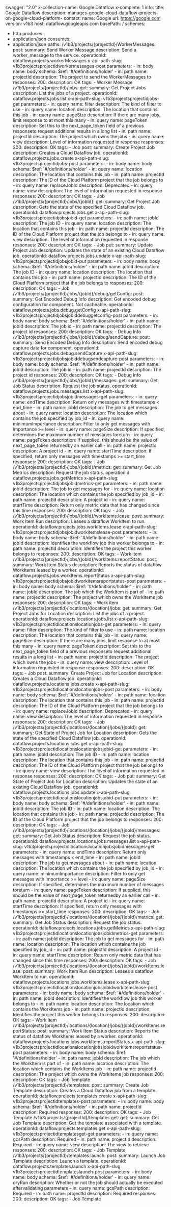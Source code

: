 swagger: "2.0"
x-collection-name: Google Dataflow
x-complete: 1
info:
  title: Google Dataflow
  description: manages-google-cloud-dataflow-projects-on-google-cloud-platform-
  contact:
    name: Google
    url: https://google.com
  version: v1b3
host: dataflow.googleapis.com
basePath: /
schemes:
- http
produces:
- application/json
consumes:
- application/json
paths:
  /v1b3/projects/{projectId}/WorkerMessages:
    post:
      summary: Send Worker Message
      description: Send a worker_message to the service.
      operationId: dataflow.projects.workerMessages
      x-api-path-slug: v1b3projectsprojectidworkermessages-post
      parameters:
      - in: body
        name: body
        schema:
          $ref: '#/definitions/holder'
      - in: path
        name: projectId
        description: The project to send the WorkerMessages to
      responses:
        200:
          description: OK
      tags:
      - Worker Message
  /v1b3/projects/{projectId}/jobs:
    get:
      summary: Get Project Jobs
      description: List the jobs of a project.
      operationId: dataflow.projects.jobs.list
      x-api-path-slug: v1b3projectsprojectidjobs-get
      parameters:
      - in: query
        name: filter
        description: The kind of filter to use
      - in: query
        name: location
        description: The location that contains this job
      - in: query
        name: pageSize
        description: If there are many jobs, limit response to at most this many
      - in: query
        name: pageToken
        description: Set this to the next_page_token field of a previous responseto
          request additional results in a long list
      - in: path
        name: projectId
        description: The project which owns the jobs
      - in: query
        name: view
        description: Level of information requested in response
      responses:
        200:
          description: OK
      tags:
      - Job
    post:
      summary: Create Project Job
      description: Creates a Cloud Dataflow job.
      operationId: dataflow.projects.jobs.create
      x-api-path-slug: v1b3projectsprojectidjobs-post
      parameters:
      - in: body
        name: body
        schema:
          $ref: '#/definitions/holder'
      - in: query
        name: location
        description: The location that contains this job
      - in: path
        name: projectId
        description: The ID of the Cloud Platform project that the job belongs to
      - in: query
        name: replaceJobId
        description: Deprecated
      - in: query
        name: view
        description: The level of information requested in response
      responses:
        200:
          description: OK
      tags:
      - Job
  /v1b3/projects/{projectId}/jobs/{jobId}:
    get:
      summary: Get Project Job
      description: Gets the state of the specified Cloud Dataflow job.
      operationId: dataflow.projects.jobs.get
      x-api-path-slug: v1b3projectsprojectidjobsjobid-get
      parameters:
      - in: path
        name: jobId
        description: The job ID
      - in: query
        name: location
        description: The location that contains this job
      - in: path
        name: projectId
        description: The ID of the Cloud Platform project that the job belongs to
      - in: query
        name: view
        description: The level of information requested in response
      responses:
        200:
          description: OK
      tags:
      - Job
    put:
      summary: Update Project Job
      description: Updates the state of an existing Cloud Dataflow job.
      operationId: dataflow.projects.jobs.update
      x-api-path-slug: v1b3projectsprojectidjobsjobid-put
      parameters:
      - in: body
        name: body
        schema:
          $ref: '#/definitions/holder'
      - in: path
        name: jobId
        description: The job ID
      - in: query
        name: location
        description: The location that contains this job
      - in: path
        name: projectId
        description: The ID of the Cloud Platform project that the job belongs to
      responses:
        200:
          description: OK
      tags:
      - Job
  /v1b3/projects/{projectId}/jobs/{jobId}/debug/getConfig:
    post:
      summary: Get Encoded Debug Info
      description: Get encoded debug configuration for component. Not cacheable.
      operationId: dataflow.projects.jobs.debug.getConfig
      x-api-path-slug: v1b3projectsprojectidjobsjobiddebuggetconfig-post
      parameters:
      - in: body
        name: body
        schema:
          $ref: '#/definitions/holder'
      - in: path
        name: jobId
        description: The job id
      - in: path
        name: projectId
        description: The project id
      responses:
        200:
          description: OK
      tags:
      - Debug Info
  /v1b3/projects/{projectId}/jobs/{jobId}/debug/sendCapture:
    post:
      summary: Send Encoded Debug Info
      description: Send encoded debug capture data for component.
      operationId: dataflow.projects.jobs.debug.sendCapture
      x-api-path-slug: v1b3projectsprojectidjobsjobiddebugsendcapture-post
      parameters:
      - in: body
        name: body
        schema:
          $ref: '#/definitions/holder'
      - in: path
        name: jobId
        description: The job id
      - in: path
        name: projectId
        description: The project id
      responses:
        200:
          description: OK
      tags:
      - Debug Info
  /v1b3/projects/{projectId}/jobs/{jobId}/messages:
    get:
      summary: Get Job Status
      description: Request the job status.
      operationId: dataflow.projects.jobs.messages.list
      x-api-path-slug: v1b3projectsprojectidjobsjobidmessages-get
      parameters:
      - in: query
        name: endTime
        description: Return only messages with timestamps < end_time
      - in: path
        name: jobId
        description: The job to get messages about
      - in: query
        name: location
        description: The location which contains the job specified by job_id
      - in: query
        name: minimumImportance
        description: Filter to only get messages with importance >= level
      - in: query
        name: pageSize
        description: If specified, determines the maximum number of messages toreturn
      - in: query
        name: pageToken
        description: If supplied, this should be the value of next_page_token returnedby
          an earlier call
      - in: path
        name: projectId
        description: A project id
      - in: query
        name: startTime
        description: If specified, return only messages with timestamps >= start_time
      responses:
        200:
          description: OK
      tags:
      - Job
  /v1b3/projects/{projectId}/jobs/{jobId}/metrics:
    get:
      summary: Get Job Metrics
      description: Request the job status.
      operationId: dataflow.projects.jobs.getMetrics
      x-api-path-slug: v1b3projectsprojectidjobsjobidmetrics-get
      parameters:
      - in: path
        name: jobId
        description: The job to get messages for
      - in: query
        name: location
        description: The location which contains the job specified by job_id
      - in: path
        name: projectId
        description: A project id
      - in: query
        name: startTime
        description: Return only metric data that has changed since this time
      responses:
        200:
          description: OK
      tags:
      - Job
  /v1b3/projects/{projectId}/jobs/{jobId}/workItems:lease:
    post:
      summary: Work Item Run
      description: Leases a dataflow WorkItem to run.
      operationId: dataflow.projects.jobs.workItems.lease
      x-api-path-slug: v1b3projectsprojectidjobsjobidworkitemslease-post
      parameters:
      - in: body
        name: body
        schema:
          $ref: '#/definitions/holder'
      - in: path
        name: jobId
        description: Identifies the workflow job this worker belongs to
      - in: path
        name: projectId
        description: Identifies the project this worker belongs to
      responses:
        200:
          description: OK
      tags:
      - Work item
  /v1b3/projects/{projectId}/jobs/{jobId}/workItems:reportStatus:
    post:
      summary: Work Item Status
      description: Reports the status of dataflow WorkItems leased by a worker.
      operationId: dataflow.projects.jobs.workItems.reportStatus
      x-api-path-slug: v1b3projectsprojectidjobsjobidworkitemsreportstatus-post
      parameters:
      - in: body
        name: body
        schema:
          $ref: '#/definitions/holder'
      - in: path
        name: jobId
        description: The job which the WorkItem is part of
      - in: path
        name: projectId
        description: The project which owns the WorkItems job
      responses:
        200:
          description: OK
      tags:
      - Work item
  /v1b3/projects/{projectId}/locations/{location}/jobs:
    get:
      summary: Get Project Jobs for Location
      description: List the jobs of a project.
      operationId: dataflow.projects.locations.jobs.list
      x-api-path-slug: v1b3projectsprojectidlocationslocationjobs-get
      parameters:
      - in: query
        name: filter
        description: The kind of filter to use
      - in: path
        name: location
        description: The location that contains this job
      - in: query
        name: pageSize
        description: If there are many jobs, limit response to at most this many
      - in: query
        name: pageToken
        description: Set this to the next_page_token field of a previous responseto
          request additional results in a long list
      - in: path
        name: projectId
        description: The project which owns the jobs
      - in: query
        name: view
        description: Level of information requested in response
      responses:
        200:
          description: OK
      tags:
      - Job
    post:
      summary: Create Project Job for Location
      description: Creates a Cloud Dataflow job.
      operationId: dataflow.projects.locations.jobs.create
      x-api-path-slug: v1b3projectsprojectidlocationslocationjobs-post
      parameters:
      - in: body
        name: body
        schema:
          $ref: '#/definitions/holder'
      - in: path
        name: location
        description: The location that contains this job
      - in: path
        name: projectId
        description: The ID of the Cloud Platform project that the job belongs to
      - in: query
        name: replaceJobId
        description: Deprecated
      - in: query
        name: view
        description: The level of information requested in response
      responses:
        200:
          description: OK
      tags:
      - Job
  /v1b3/projects/{projectId}/locations/{location}/jobs/{jobId}:
    get:
      summary: Get State of Project Job for Location
      description: Gets the state of the specified Cloud Dataflow job.
      operationId: dataflow.projects.locations.jobs.get
      x-api-path-slug: v1b3projectsprojectidlocationslocationjobsjobid-get
      parameters:
      - in: path
        name: jobId
        description: The job ID
      - in: path
        name: location
        description: The location that contains this job
      - in: path
        name: projectId
        description: The ID of the Cloud Platform project that the job belongs to
      - in: query
        name: view
        description: The level of information requested in response
      responses:
        200:
          description: OK
      tags:
      - Job
    put:
      summary: Get State of Project Job for Location
      description: Updates the state of an existing Cloud Dataflow job.
      operationId: dataflow.projects.locations.jobs.update
      x-api-path-slug: v1b3projectsprojectidlocationslocationjobsjobid-put
      parameters:
      - in: body
        name: body
        schema:
          $ref: '#/definitions/holder'
      - in: path
        name: jobId
        description: The job ID
      - in: path
        name: location
        description: The location that contains this job
      - in: path
        name: projectId
        description: The ID of the Cloud Platform project that the job belongs to
      responses:
        200:
          description: OK
      tags:
      - Job
  /v1b3/projects/{projectId}/locations/{location}/jobs/{jobId}/messages:
    get:
      summary: Get Job Status
      description: Request the job status.
      operationId: dataflow.projects.locations.jobs.messages.list
      x-api-path-slug: v1b3projectsprojectidlocationslocationjobsjobidmessages-get
      parameters:
      - in: query
        name: endTime
        description: Return only messages with timestamps < end_time
      - in: path
        name: jobId
        description: The job to get messages about
      - in: path
        name: location
        description: The location which contains the job specified by job_id
      - in: query
        name: minimumImportance
        description: Filter to only get messages with importance >= level
      - in: query
        name: pageSize
        description: If specified, determines the maximum number of messages toreturn
      - in: query
        name: pageToken
        description: If supplied, this should be the value of next_page_token returnedby
          an earlier call
      - in: path
        name: projectId
        description: A project id
      - in: query
        name: startTime
        description: If specified, return only messages with timestamps >= start_time
      responses:
        200:
          description: OK
      tags:
      - Job
  /v1b3/projects/{projectId}/locations/{location}/jobs/{jobId}/metrics:
    get:
      summary: Get Job Status
      description: Request the job status.
      operationId: dataflow.projects.locations.jobs.getMetrics
      x-api-path-slug: v1b3projectsprojectidlocationslocationjobsjobidmetrics-get
      parameters:
      - in: path
        name: jobId
        description: The job to get messages for
      - in: path
        name: location
        description: The location which contains the job specified by job_id
      - in: path
        name: projectId
        description: A project id
      - in: query
        name: startTime
        description: Return only metric data that has changed since this time
      responses:
        200:
          description: OK
      tags:
      - Job
  /v1b3/projects/{projectId}/locations/{location}/jobs/{jobId}/workItems:lease:
    post:
      summary: Work Item Run
      description: Leases a dataflow WorkItem to run.
      operationId: dataflow.projects.locations.jobs.workItems.lease
      x-api-path-slug: v1b3projectsprojectidlocationslocationjobsjobidworkitemslease-post
      parameters:
      - in: body
        name: body
        schema:
          $ref: '#/definitions/holder'
      - in: path
        name: jobId
        description: Identifies the workflow job this worker belongs to
      - in: path
        name: location
        description: The location which contains the WorkItems job
      - in: path
        name: projectId
        description: Identifies the project this worker belongs to
      responses:
        200:
          description: OK
      tags:
      - Work item
  /v1b3/projects/{projectId}/locations/{location}/jobs/{jobId}/workItems:reportStatus:
    post:
      summary: Work Item Status
      description: Reports the status of dataflow WorkItems leased by a worker.
      operationId: dataflow.projects.locations.jobs.workItems.reportStatus
      x-api-path-slug: v1b3projectsprojectidlocationslocationjobsjobidworkitemsreportstatus-post
      parameters:
      - in: body
        name: body
        schema:
          $ref: '#/definitions/holder'
      - in: path
        name: jobId
        description: The job which the WorkItem is part of
      - in: path
        name: location
        description: The location which contains the WorkItems job
      - in: path
        name: projectId
        description: The project which owns the WorkItems job
      responses:
        200:
          description: OK
      tags:
      - Job Template
  /v1b3/projects/{projectId}/templates:
    post:
      summary: Create Job Template
      description: Creates a Cloud Dataflow job from a template.
      operationId: dataflow.projects.templates.create
      x-api-path-slug: v1b3projectsprojectidtemplates-post
      parameters:
      - in: body
        name: body
        schema:
          $ref: '#/definitions/holder'
      - in: path
        name: projectId
        description: Required
      responses:
        200:
          description: OK
      tags:
      - Job Template
  /v1b3/projects/{projectId}/templates:get:
    get:
      summary: Get Job Template
      description: Get the template associated with a template.
      operationId: dataflow.projects.templates.get
      x-api-path-slug: v1b3projectsprojectidtemplatesget-get
      parameters:
      - in: query
        name: gcsPath
        description: Required
      - in: path
        name: projectId
        description: Required
      - in: query
        name: view
        description: The view to retrieve
      responses:
        200:
          description: OK
      tags:
      - Job Template
  /v1b3/projects/{projectId}/templates:launch:
    post:
      summary: Launch Job Template
      description: Launch a template.
      operationId: dataflow.projects.templates.launch
      x-api-path-slug: v1b3projectsprojectidtemplateslaunch-post
      parameters:
      - in: body
        name: body
        schema:
          $ref: '#/definitions/holder'
      - in: query
        name: dryRun
        description: Whether or not the job should actually be executed aftervalidating
          parameters
      - in: query
        name: gcsPath
        description: Required
      - in: path
        name: projectId
        description: Required
      responses:
        200:
          description: OK
      tags:
      - Job Template